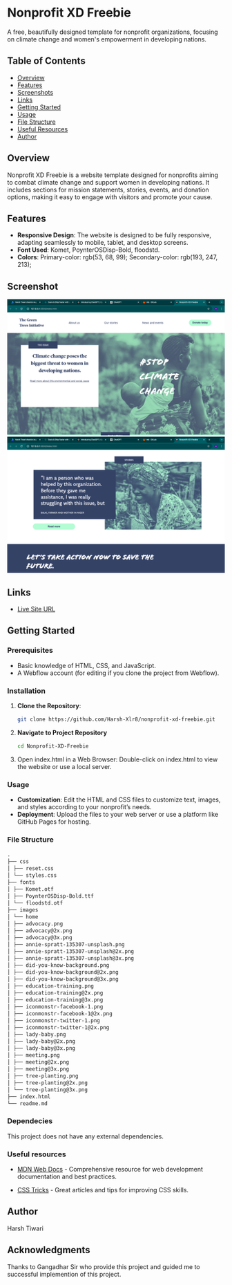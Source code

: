 # Nonprofit XD Freebie

A free, beautifully designed template for nonprofit organizations, focusing on climate change and women's empowerment in developing nations.

## Table of Contents

- [Overview](#overview)
- [Features](#features)
- [Screenshots](#screenshots)
- [Links](#links)
- [Getting Started](#getting-started)
- [Usage](#usage)
- [File Structure](#file-structure)
- [Useful Resources](#useful-resources)
- [Author](#author)

## Overview

Nonprofit XD Freebie is a website template designed for nonprofits aiming to combat climate change and support women in developing nations. It includes sections for mission statements, stories, events, and donation options, making it easy to engage with visitors and promote your cause.

## Features

- **Responsive Design**: The website is designed to be fully responsive, adapting seamlessly to mobile, tablet, and desktop screens.
- **Font Used**: Komet, PoynterOSDisp-Bold, floodstd.
- **Colors**:
  Primary-color: rgb(53, 68, 99);
  Secondary-color: rgb(193, 247, 213);

## Screenshot

![Project Screenshot1](./screenshots/Screenshot%202024-08-07%20at%202.38.40%20PM.png)
![Project Screenshot2](./screenshots/Screenshot%202024-08-07%20at%202.39.00%20PM.png)

## Links

- [Live Site URL](https://responsive-website-xd.netlify.app/)

## Getting Started

### Prerequisites

- Basic knowledge of HTML, CSS, and JavaScript.
- A Webflow account (for editing if you clone the project from Webflow).

### Installation

1. **Clone the Repository**:
   ```bash
   git clone https://github.com/Harsh-Xlr8/nonprofit-xd-freebie.git
   ```
2. **Navigate to Project Repository**
   ```bash
   cd Nonprofit-XD-Freebie
   ```
3. Open index.html in a Web Browser: Double-click on index.html to view the website or use a local server.

### Usage

- **Customization**: Edit the HTML and CSS files to customize text, images, and styles according to your nonprofit’s needs.
- **Deployment**: Upload the files to your web server or use a platform like GitHub Pages for hosting.

### File Structure

```
.
├── css
│ ├── reset.css
│ └── styles.css
├── fonts
│ ├── Komet.otf
│ ├── PoynterOSDisp-Bold.ttf
│ └── floodstd.otf
├── images
│ └── home
│ ├── advocacy.png
│ ├── advocacy@2x.png
│ ├── advocacy@3x.png
│ ├── annie-spratt-135307-unsplash.png
│ ├── annie-spratt-135307-unsplash@2x.png
│ ├── annie-spratt-135307-unsplash@3x.png
│ ├── did-you-know-background.png
│ ├── did-you-know-background@2x.png
│ ├── did-you-know-background@3x.png
│ ├── education-training.png
│ ├── education-training@2x.png
│ ├── education-training@3x.png
│ ├── iconmonstr-facebook-1.png
│ ├── iconmonstr-facebook-1@2x.png
│ ├── iconmonstr-twitter-1.png
│ ├── iconmonstr-twitter-1@2x.png
│ ├── lady-baby.png
│ ├── lady-baby@2x.png
│ ├── lady-baby@3x.png
│ ├── meeting.png
│ ├── meeting@2x.png
│ ├── meeting@3x.png
│ ├── tree-planting.png
│ ├── tree-planting@2x.png
│ └── tree-planting@3x.png
├── index.html
└── readme.md
```

### Dependecies

This project does not have any external dependencies.

### Useful resources

- [MDN Web Docs](https://developer.mozilla.org/en-US/docs/Web/CSS) - Comprehensive resource for web development documentation and best practices.

- [CSS Tricks](https://css-tricks.com/) - Great articles and tips for improving CSS skills.

## Author

Harsh Tiwari

## Acknowledgments

Thanks to Gangadhar Sir who provide this project and guided me to successful implemention of this project.
